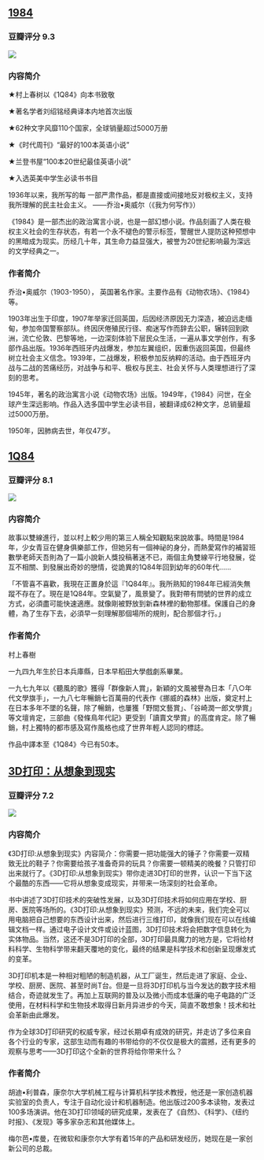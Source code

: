 

## [1984](https://github.com/seekincs/e-Books/blob/master/Kindle/1984(%E5%A5%97%E8%A3%85%E5%85%B12%E5%86%8C).mobi)
### 豆瓣评分 9.3

<img src = "https://github.com/seekincs/e-Books/blob/master/Kindle/asserts/1984.jpg"/>

### 内容简介

★村上春树以《1Q84》向本书致敬

★著名学者刘绍铭经典译本内地首次出版

★62种文字风靡110个国家，全球销量超过5000万册

★《时代周刊》“最好的100本英语小说”

★兰登书屋“100本20世纪最佳英语小说”

★入选英美中学生必读书书目

1936年以来，我所写的每 一部严肃作品，都是直接或间接地反对极权主义，支持我所理解的民主社会主义。 ——乔治•奥威尔（《我为何写作》）

《1984》是一部杰出的政治寓言小说，也是一部幻想小说。作品刻画了人类在极权主义社会的生存状态，有若一个永不褪色的警示标签，警醒世人提防这种预想中的黑暗成为现实。历经几十年，其生命力益显强大，被誉为20世纪影响最为深远的文学经典之一。

### 作者简介

乔治•奥威尔（1903-1950）， 英国著名作家。主要作品有《动物农场》、《1984》等。

1903年出生于印度，1907年举家迁回英国，后因经济原因无力深造，被迫远走缅甸，参加帝国警察部队。终因厌倦殖民行径、痴迷写作而辞去公职，辗转回到欧洲，流亡伦敦、巴黎等地，一边深刻体验下层民众生活，一遍从事文学创作，有多部作品出版。1936年西班牙内战爆发，参加左翼组织，因重伤返回英国，但最终树立社会主义信念。1939年，二战爆发，积极参加反纳粹的活动。由于西班牙内战与二战的苦痛经历，对战争与和平、极权与民主、社会关怀与人类理想进行了深刻的思考。

1945年，著名的政治寓言小说《动物农场》出版。1949年，《1984》问世，在全球产生深远影响。作品入选多国中学生必读书目，被翻译成62种文字，总销量超过5000万册。

1950年，因肺病去世，年仅47岁。


## [1Q84](https://github.com/seekincs/e-Books/blob/master/Kindle/1Q84(%E5%A5%97%E8%A3%85%E5%85%B13%E5%86%8C).azw3)

### 豆瓣评分 8.1

<img src = "https://github.com/seekincs/e-Books/blob/master/Kindle/asserts/1Q84.jpeg"/>

### 内容简介 
故事以雙線進行，並以村上較少用的第三人稱全知觀點來說故事。時間是1984年，少女青豆在健身俱樂部工作，但她另有一個神祕的身分，而熱愛寫作的補習班數學老師天吾則為了一篇小說新人獎投稿著迷不已，兩個主角雙線平行地發展，從互不相關、到發展出奇妙的戀情，從詭異的1Q84年回到幼年的60年代……

「不管喜不喜歡，我現在正置身於這『1Q84年』。我所熟知的1984年已經消失無蹤不存在了。現在是1Q84年。空氣變了，風景變了。我對帶有問號的世界的成立方式，必須盡可能快速適應。就像剛被野放到新森林裡的動物那樣。保護自己的身體，為了生存下去，必須早一刻理解那個場所的規則，配合那個才行。」

### 作者简介

村上春樹

一九四九年生於日本兵庫縣，日本早稻田大學戲劇系畢業。

一九七九年以《聽風的歌》獲得「群像新人賞」，新穎的文風被譽為日本「八○年代文學旗手」，一九八七年暢銷七百萬冊的代表作《挪威的森林》出版，奠定村上在日本多年不墜的名聲，除了暢銷，也屢獲「野間文藝賞」、「谷崎潤一郎文學賞」等文壇肯定，三部曲《發條鳥年代記》更受到「讀賣文學賞」的高度肯定。除了暢銷，村上獨特的都市感及寫作風格也成了世界年輕人認同的標誌。

作品中譯本至《1Q84》今已有50本。

## [3D打印：从想象到现实](https://github.com/seekincs/e-Books/blob/master/Kindle/3D%E6%89%93%E5%8D%B0%EF%BC%9A%E4%BB%8E%E6%83%B3%E8%B1%A1%E5%88%B0%E7%8E%B0%E5%AE%9E.mobi)

### 豆瓣评分 7.2

<img src = "https://github.com/seekincs/e-Books/blob/master/Kindle/asserts/3d.jpg"/>

### 内容简介 
《3D打印:从想象到现实》内容简介：你需要一把功能强大的锤子？你需要一双精致无比的鞋子？你需要给孩子准备奇异的玩具？你需要一顿精美的晚餐？只管打印出来就行了。《3D打印:从想象到现实》带你走进3D打印的世界，认识一下当下这个最酷的东西——它将从想象变成现实，并带来一场深刻的社会革命。

书中讲述了3D打印技术的突破性发展，以及3D打印技术将如何应用在学校、厨房、医院等场所的。《3D打印:从想象到现实》预测，不远的未来，我们完全可以用电脑把自己想要的东西设计出来，然后进行三维打印，就像我们现在可以在线编辑文档一样。通过电子设计文件或设计蓝图，3D打印技术将会把数字信息转化为实体物品。当然，这还不是3D打印的全部，3D打印最具魔力的地方是，它将给材料科学、生物科学带来翻天覆地的变化，最终的结果是科学技术和创新呈现爆发式的变革。

3D打印机本是一种相对粗陋的制造机器，从工厂诞生，然后走进了家庭、企业、学校、厨房、医院、甚至时尚T台。但是一旦将3D打印机与当今发达的数字技术相结合，奇迹就发生了。再加上互联网的普及以及微小而成本低廉的电子电路的广泛使用，在材料科学和生物技术取得日新月异进步的今天，简直不敢想象！技术和社会革新由此爆发。

作为全球3D打印研究的权威专家，经过长期卓有成效的研究，并走访了多位来自各个行业的专家，这部生动而有趣的书带给你的不仅仅是极大的震撼，还有更多的观察与思考——3D打印这个全新的世界将给你带来什么？

### 作者简介

胡迪•利普森，康奈尔大学机械工程与计算机科学技术教授，他还是一家创造机器实验室的负责人，专注于自动化设计和机器制造。他出版过200多本读物，发表过100多场演讲。他在3D打印领域的研究成果，发表在了《自然》、《科学》、《纽约时报》、《发现》等多家杂志和其他媒体上。

梅尔芭•库曼，在微软和康奈尔大学有着15年的产品和研发经历，她现在是一家创新公司的总裁。


